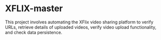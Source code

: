 # XFLIX-master
This project involves automating the XFlix video sharing platform to verify URLs, retrieve details of uploaded videos, verify video upload functionality, and check data persistence.
